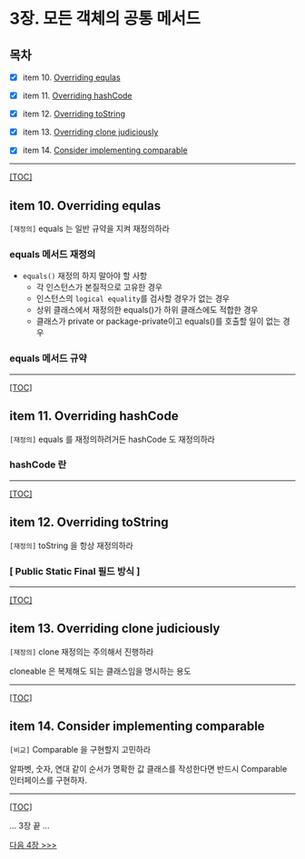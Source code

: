 # 3장. 모든 객체의 공통 메서드

## 목차

- [x] item 10. [Overriding equlas](#item-01-static-factory-method)
- [x] item 11. [Overriding hashCode](#item-02-builder)
- [x] item 12. [Overriding toString](#item-03-singleton)
- [x] item 13. [Overriding clone judiciously](#item-04-private-constructor)
- [x] item 14. [Consider implementing comparable](#item-05-dependency-injection)


---------------------------------------------------------------
[[TOC]](#목차)

## item 10. Overriding equlas
`[재정의]` equals 는 일반 규약을 지켜 재정의하라
### equals 메서드 재정의
* `equals()` 재정의 하지 말아야 할 사항
	- 각 인스턴스가 본질적으로 고유한 경우
	- 인스턴스의 `logical equality`를 검사할 경우가 없는 경우
	- 상위 클래스에서 재정의한 equals()가 하위 클래스에도 적합한 경우
	- 클래스가 private or package-private이고 equals()를 호출할 일이 없는 경우


### equals 메서드 규약

-----------------------------------------------------------------
[[TOC]](#목차)

## item 11. Overriding hashCode
`[재정의]` equals 를 재정의하려거든 hashCode 도 재정의하라
### hashCode 란

-----------------------------------------------------------------
[[TOC]](#목차)

## item 12. Overriding toString
`[재정의]` toString 을 항상 재정의하라
### [ Public Static Final 필드 방식 ]


-----------------------------------------------------------------
[[TOC]](#목차)

## item 13. Overriding clone judiciously
`[재정의]` clone 재정의는 주의해서 진행하라

cloneable 은 복제해도 되는 클래스임을 명시하는 용도

-----------------------------------------------------------------
[[TOC]](#목차)

## item 14. Consider implementing comparable
`[비교]` Comparable 을 구현할지 고민하라

알파벳, 숫자, 연대 같이 순서가 명확한 값 클래스를 작성한다면 반드시 Comparable 인터페이스를 구현하자.


-----------------------------------------------------------------
[[TOC]](#목차)

... 3장 끝 ...

[다음 4장 >>>](../ch04/README.md)